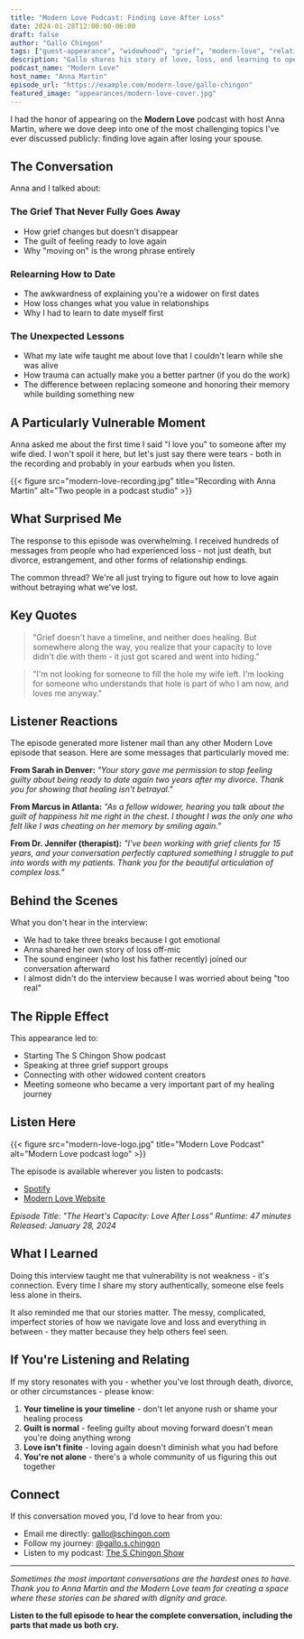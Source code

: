 ```yaml
---
title: "Modern Love Podcast: Finding Love After Loss"
date: 2024-01-28T12:00:00-06:00
draft: false
author: "Gallo Chingon"
tags: ["guest-appearance", "widowhood", "grief", "modern-love", "relationships"]
description: "Gallo shares his story of love, loss, and learning to open his heart again on the Modern Love podcast."
podcast_name: "Modern Love"
host_name: "Anna Martin"
episode_url: "https://example.com/modern-love/gallo-chingon"
featured_image: "appearances/modern-love-cover.jpg"
---
```


<!-- saved as modern-love-podcast.md in tokyo-mistakes/exampleSite/content/featured -->

I had the honor of appearing on the **Modern Love** podcast with host Anna Martin, where we dove deep into one of the most challenging topics I've ever discussed publicly: finding love again after losing your spouse.

## The Conversation

Anna and I talked about:

### The Grief That Never Fully Goes Away

- How grief changes but doesn't disappear
- The guilt of feeling ready to love again
- Why "moving on" is the wrong phrase entirely

### Relearning How to Date

- The awkwardness of explaining you're a widower on first dates
- How loss changes what you value in relationships
- Why I had to learn to date myself first

### The Unexpected Lessons

- What my late wife taught me about love that I couldn't learn while she was alive
- How trauma can actually make you a better partner (if you do the work)
- The difference between replacing someone and honoring their memory while building something new

## A Particularly Vulnerable Moment

Anna asked me about the first time I said "I love you" to someone after my wife died. I won't spoil it here, but let's just say there were tears - both in the recording and probably in your earbuds when you listen.

{{< figure src="modern-love-recording.jpg" title="Recording with Anna Martin" alt="Two people in a podcast studio" >}}

## What Surprised Me

The response to this episode was overwhelming. I received hundreds of messages from people who had experienced loss - not just death, but divorce, estrangement, and other forms of relationship endings.

The common thread? We're all just trying to figure out how to love again without betraying what we've lost.

## Key Quotes

> "Grief doesn't have a timeline, and neither does healing. But somewhere along the way, you realize that your capacity to love didn't die with them - it just got scared and went into hiding."

> "I'm not looking for someone to fill the hole my wife left. I'm looking for someone who understands that hole is part of who I am now, and loves me anyway."

## Listener Reactions

The episode generated more listener mail than any other Modern Love episode that season. Here are some messages that particularly moved me:

**From Sarah in Denver:** _"Your story gave me permission to stop feeling guilty about being ready to date again two years after my divorce. Thank you for showing that healing isn't betrayal."_

**From Marcus in Atlanta:** _"As a fellow widower, hearing you talk about the guilt of happiness hit me right in the chest. I thought I was the only one who felt like I was cheating on her memory by smiling again."_

**From Dr. Jennifer (therapist):** _"I've been working with grief clients for 15 years, and your conversation perfectly captured something I struggle to put into words with my patients. Thank you for the beautiful articulation of complex loss."_

## Behind the Scenes

What you don't hear in the interview:

- We had to take three breaks because I got emotional
- Anna shared her own story of loss off-mic
- The sound engineer (who lost his father recently) joined our conversation afterward
- I almost didn't do the interview because I was worried about being "too real"

## The Ripple Effect

This appearance led to:

- Starting The S Chingon Show podcast
- Speaking at three grief support groups
- Connecting with other widowed content creators
- Meeting someone who became a very important part of my healing journey

## Listen Here

{{< figure src="modern-love-logo.jpg" title="Modern Love Podcast" alt="Modern Love podcast logo" >}}

The episode is available wherever you listen to podcasts:

- [Spotify](https://open.spotify.com/episode/example)
- [Modern Love Website](https://example.com/modern-love/gallo-chingon)

_Episode Title: "The Heart's Capacity: Love After Loss"_
_Runtime: 47 minutes_
_Released: January 28, 2024_

## What I Learned

Doing this interview taught me that vulnerability is not weakness - it's connection. Every time I share my story authentically, someone else feels less alone in theirs.

It also reminded me that our stories matter. The messy, complicated, imperfect stories of how we navigate love and loss and everything in between - they matter because they help others feel seen.

## If You're Listening and Relating

If my story resonates with you - whether you've lost through death, divorce, or other circumstances - please know:

1. **Your timeline is your timeline** - don't let anyone rush or shame your healing process
2. **Guilt is normal** - feeling guilty about moving forward doesn't mean you're doing anything wrong
3. **Love isn't finite** - loving again doesn't diminish what you had before
4. **You're not alone** - there's a whole community of us figuring this out together

## Connect

If this conversation moved you, I'd love to hear from you:

- Email me directly: gallo@schingon.com
- Follow my journey: [@gallo.s.chingon](https://instagram.com/gallo.s.chingon)
- Listen to my podcast: [The S Chingon Show](https://show.schingon.com)

---

_Sometimes the most important conversations are the hardest ones to have. Thank you to Anna Martin and the Modern Love team for creating a space where these stories can be shared with dignity and grace._

**Listen to the full episode to hear the complete conversation, including the parts that made us both cry.**
